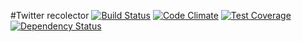 #Twitter recolector 
[![Build Status](https://travis-ci.org/ripper2hl/twitter-recolector.svg?branch=master)](https://travis-ci.org/ripper2hl/twitter-recolector) [![Code Climate](https://codeclimate.com/github/ripper2hl/twitter-recolector/badges/gpa.svg)](https://codeclimate.com/github/ripper2hl/twitter-recolector) [![Test Coverage](https://codeclimate.com/github/ripper2hl/twitter-recolector/badges/coverage.svg)](https://codeclimate.com/github/ripper2hl/twitter-recolector)  [![Dependency Status](https://david-dm.org/ripper2hl/twitter-recolector.svg)](https://david-dm.org/ripper2hl/twitter-recolector)
